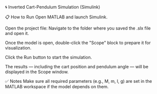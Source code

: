 🌀 Inverted Cart-Pendulum Simulation (Simulink)

📋 How to Run
Open MATLAB and launch Simulink.

Open the project file:
Navigate to the folder where you saved the .slx file and open it.

Once the model is open, double-click the "Scope" block to prepare it for visualization.

Click the Run button to start the simulation.

The results — including the cart position and pendulum angle — will be displayed in the Scope window.

✅ Notes
Make sure all required parameters (e.g., M, m, l, g) are set in the MATLAB workspace if the model depends on them.
